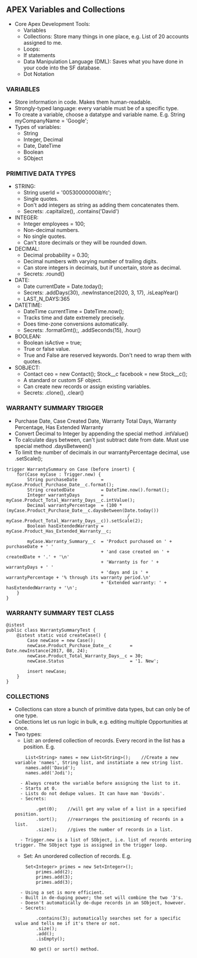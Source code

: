 ## **APEX Variables and Collections**
- Core Apex Development Tools:
	- Variables 
	- Collections: Store many things in one place, e.g. List of 20 accounts assigned to me.
	- Loops:
	- If statements
	- Data Manipulation Language (DML): Saves what you have done in your code into the SF database.
	- Dot Notation
	

### **VARIABLES**
- Store information in code. Makes them human-readable.
- Strongly-typed language: every variable must be of a specific type.
- To create a variable, choose a datatype and variable name. E.g. String myCompanyName = 'Google';
- Types of variables:
	- String
	- Integer, Decimal
	- Date, DateTime
	- Boolean
	- SObject
	

### **PRIMITIVE DATA TYPES**
- STRING:
	- String userId = '00530000000ibYc';
	- Single quotes.
	- Don't add integers as string as adding them concatenates them.
	- Secrets: .capitalize(), .contains('David')
- INTEGER:
	- Integer employees = 100;
	- Non-decimal numbers.
	- No single quotes.
	- Can't store decimals or they will be rounded down.
- DECIMAL:
	- Decimal probability = 0.30;
	- Decimal numbers with varying number of trailing digits.
	- Can store integers in decimals, but if uncertain, store as decimal.
	- Secrets: .round()
- DATE:
	- Date currentDate = Date.today();
	- Secrets: .addDays(30), .newInstance(2020, 3, 17), .isLeapYear()
	- LAST_N_DAYS:365
- DATETIME:
	- DateTime currentTime = DateTime.now();
	- Tracks time and date extremely precisely.
	- Does time-zone conversions automatically.
	- Secrets: .formatGmt();, .addSeconds(15), .hour()
- BOOLEAN:
	- Boolean isActive = true;
	- True or false value.
	- True and False are reserved keywords. Don't need to wrap them with quotes.
- SOBJECT:
	- Contact ceo = new Contact();		Stock__c facebook = new Stock__c();
	- A standard or custom SF object.
	- Can create new records or assign existing variables.
	- Secrets: .clone(), .clear()



### **WARRANTY SUMMARY TRIGGER**
- Purchase Date, Case Created Date, Warranty Total Days, Warranty Percentage, Has Extended Warranty
- Convert Decimal to Integer by appending the special method .intValue()
- To calculate days between, can't just subtract date from date. Must use special method .daysBetween()
- To limit the number of decimals in our warrantyPercentage decimal, use .setScale();


```Apex
trigger WarrantySummary on Case (before insert) {
    for(Case myCase : Trigger.new) {
        String purchaseDate 	 	= myCase.Product_Purchase_Date__c.format();
        String createdDate 			= DateTime.now().format();
        Integer warrantyDays 	    = myCase.Product_Total_Warranty_Days__c.intValue();
        Decimal warrantyPercentage  = (100 * (myCase.Product_Purchase_Date__c.daysBetween(Date.today()) 
                                              / myCase.Product_Total_Warranty_Days__c)).setScale(2);
        Boolean hasExtendedWarranty = myCase.Product_Has_Extended_Warranty__c;
        
        myCase.Warranty_Summary__c  = 'Product purchased on ' + purchaseDate + ' '
            						+ 'and case created on ' + createdDate + '.' + '\n'
            						+ 'Warranty is for ' + warrantyDays + ' '
            						+ 'days and is ' + warrantyPercentage + '% through its warranty period.\n'
            						+ 'Extended warranty: ' + hasExtendedWarranty + '\n';   						
    }
}
```


### **WARRANTY SUMMARY TEST CLASS**

```Apex
@istest
public class WarrantySummaryTest {
    @istest static void createCase() {
        Case newCase = new Case();
        newCase.Product_Purchase_Date__c 	   = Date.newInstance(2017, 08, 24);
        newCase.Product_Total_Warranty_Days__c = 30;
        newCase.Status 						   = '1. New';

        insert newCase;
    }
}
```

### **COLLECTIONS**
- Collections can store a bunch of primitive data types, but can only be of one type.
- Collections let us run logic in bulk, e.g. editing multiple Opportunities at once.
- Two types:
	- List: an ordered collection of records. Every record in the list has a position. E.g.
	```Apex
		List<String> names = new List<String>();	//Create a new variable 'names', String list, and instatiate a new string list.
		names.add('David');		
		names.add('Jodi');
	```
		- Always create the variable before assigning the list to it.
		- Starts at 0.
		- Lists do not dedupe values. It can have man 'Davids'.
		- Secrets: 
	```Apex
			.get(0); 	//will get any value of a list in a specified position.
			.sort(); 	//rearranges the positioning of records in a list.
			.size(); 	//gives the number of records in a list.
	```
		- Trigger.new is a list of SObject, i.e. list of records entering trigger. The SObject type is assigned in the trigger loop.
		
	- Set: An unordered collection of records. E.g.
	```Apex
		Set<Integer> primes = new Set<Integer>();
			primes.add(2);
			primes.add(3);
			primes.add(3);
	```		
		- Using a set is more efficient.
		- Built in de-duping power; the set will combine the two '3's.
		- Doesn't automatically de-dupe records in an SObject, however.
		- Secrets:
	```Apex
			.contains(3); automatically searches set for a specific value and tells me if it's there or not.
			.size();
			.add();
			.isEmpty();
	```
			NO get() or sort() method.












